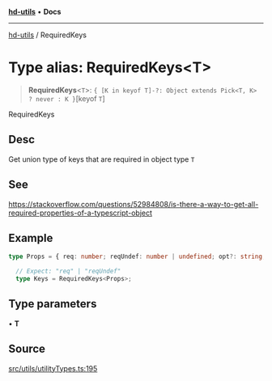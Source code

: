 [**hd-utils**](../README.md) • **Docs**

***

[hd-utils](../globals.md) / RequiredKeys

# Type alias: RequiredKeys\<T\>

> **RequiredKeys**\<`T`\>: `{ [K in keyof T]-?: Object extends Pick<T, K> ? never : K }`\[keyof `T`\]

RequiredKeys

## Desc

Get union type of keys that are required in object type `T`

## See

https://stackoverflow.com/questions/52984808/is-there-a-way-to-get-all-required-properties-of-a-typescript-object

## Example

```ts
type Props = { req: number; reqUndef: number | undefined; opt?: string; optUndef?: number | undefined; };

  // Expect: "req" | "reqUndef"
  type Keys = RequiredKeys<Props>;
```

## Type parameters

• **T**

## Source

[src/utils/utilityTypes.ts:195](https://github.com/AhmadHddad/h-utils/blob/5c76ff5de068cee019fc632d9da2e395721bb48f/src/utils/utilityTypes.ts#L195)

